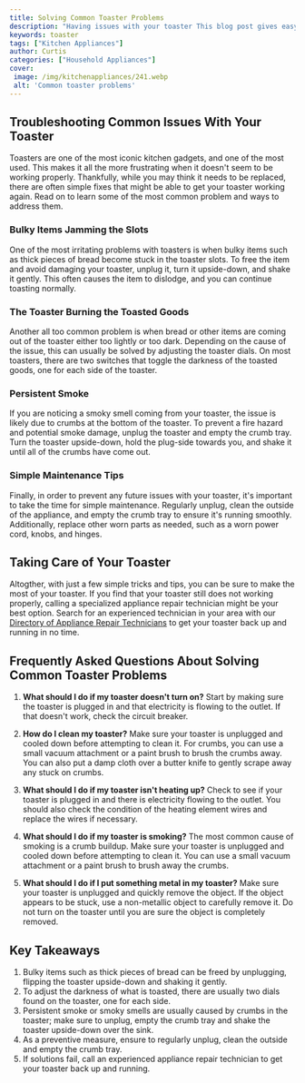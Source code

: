 ```yaml
---
title: Solving Common Toaster Problems
description: "Having issues with your toaster This blog post gives easy-to-follow advice on how to solve common toaster problems Learn how to get the most out of your appliance and start enjoying toast again"
keywords: toaster
tags: ["Kitchen Appliances"]
author: Curtis
categories: ["Household Appliances"]
cover: 
 image: /img/kitchenappliances/241.webp
 alt: 'Common toaster problems'
---
```

## Troubleshooting Common Issues With Your Toaster

Toasters are one of the most iconic kitchen gadgets, and one of the most used. This makes it all the more frustrating when it doesn't seem to be working properly. Thankfully, while you may think it needs to be replaced, there are often simple fixes that might be able to get your toaster working again. Read on to learn some of the most common problem and ways to address them.

### Bulky Items Jamming the Slots

One of the most irritating problems with toasters is when bulky items such as thick pieces of bread become stuck in the toaster slots. To free the item and avoid damaging your toaster, unplug it, turn it upside-down, and shake it gently. This often causes the item to dislodge, and you can continue toasting normally.

### The Toaster Burning the Toasted Goods

Another all too common problem is when bread or other items are coming out of the toaster either too lightly or too dark. Depending on the cause of the issue, this can usually be solved by adjusting the toaster dials. On most toasters, there are two switches that toggle the darkness of the toasted goods, one for each side of the toaster.

### Persistent Smoke

If you are noticing a smoky smell coming from your toaster, the issue is likely due to crumbs at the bottom of the toaster. To prevent a fire hazard and potential smoke damage, unplug the toaster and empty the crumb tray. Turn the toaster upside-down, hold the plug-side towards you, and shake it until all of the crumbs have come out.

### Simple Maintenance Tips

Finally, in order to prevent any future issues with your toaster, it's important to take the time for simple maintenance. Regularly unplug, clean the outside of the appliance, and empty the crumb tray to ensure it's running smoothly. Additionally, replace other worn parts as needed, such as a worn power cord, knobs, and hinges.

## Taking Care of Your Toaster

Altogther, with just a few simple tricks and tips, you can be sure to make the most of your toaster. If you find that your toaster still does not working properly, calling a specialized appliance repair technician might be your best option. Search for an experienced technician in your area with our [Directory of Appliance Repair Technicians](./pages/appliance-repair-technicians) to get your toaster back up and running in no time.

## Frequently Asked Questions About Solving Common Toaster Problems

1. **What should I do if my toaster doesn't turn on?** Start by making sure the toaster is plugged in and that electricity is flowing to the outlet. If that doesn't work, check the circuit breaker. 

2. **How do I clean my toaster?** Make sure your toaster is unplugged and cooled down before attempting to clean it. For crumbs, you can use a small vacuum attachment or a paint brush to brush the crumbs away. You can also put a damp cloth over a butter knife to gently scrape away any stuck on crumbs. 

3. **What should I do if my toaster isn't heating up?** Check to see if your toaster is plugged in and there is electricity flowing to the outlet. You should also check the condition of the heating element wires and replace the wires if necessary.

4. **What should I do if my toaster is smoking?** The most common cause of smoking is a crumb buildup. Make sure your toaster is unplugged and cooled down before attempting to clean it. You can use a small vacuum attachment or a paint brush to brush away the crumbs.

5. **What should I do if I put something metal in my toaster?** Make sure your toaster is unplugged and quickly remove the object. If the object appears to be stuck, use a non-metallic object to carefully remove it. Do not turn on the toaster until you are sure the object is completely removed.

## Key Takeaways

1. Bulky items such as thick pieces of bread can be freed by unplugging, flipping the toaster upside-down and shaking it gently.
2. To adjust the darkness of what is toasted, there are usually two dials found on the toaster, one for each side.
3. Persistent smoke or smoky smells are usually caused by crumbs in the toaster; make sure to unplug, empty the crumb tray and shake the toaster upside-down over the sink.
4. As a preventive measure, ensure to regularly unplug, clean the outside and empty the crumb tray.
5. If solutions fail, call an experienced appliance repair technician to get your toaster back up and running.
